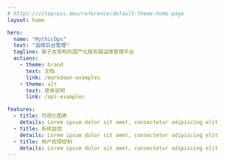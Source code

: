 ```yaml
---
# https://vitepress.dev/reference/default-theme-home-page
layout: home

hero:
  name: "MythicOps"
  text: "运维后台管理"
  tagline: 基于龙架构的国产化服务器运维管理平台
  actions:
    - theme: brand
      text: 文档
      link: /markdown-examples
    - theme: alt
      text: 使用说明
      link: /api-examples

features:
  - title: 可视化图表
    details: Lorem ipsum dolor sit amet, consectetur adipiscing elit
  - title: 系统监控
    details: Lorem ipsum dolor sit amet, consectetur adipiscing elit
  - title: 用户权限控制
    details: Lorem ipsum dolor sit amet, consectetur adipiscing elit
---
```


